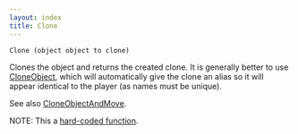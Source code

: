 ```yaml
---
layout: index
title: Clone
---
```


    Clone (object object to clone)

Clones the object and returns the created clone. It is generally better to use [CloneObject](corelibrary/cloneobject.html), which will automatically give the clone an alias so it will appear identical to the player (as names must be unique). 

See also [CloneObjectAndMove](corelibrary/cloneobjectandmove.html).

NOTE: This a [hard-coded function](hardcoded.html).
